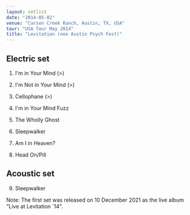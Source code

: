 ```yaml
---
layout: setlist
date: "2014-05-02"
venue: "Carson Creek Ranch, Austin, TX, USA"
tour: "USA Tour May 2014"
title: "Levitation (nee Austin Psych Fest)"
---
```



## Electric set
 
 1. I'm in Your Mind
    (>)

 2. I'm Not in Your Mind
    (>)

 3. Cellophane
    (>)

 4. I'm in Your Mind Fuzz

 5. The Wholly Ghost

 6. Sleepwalker

 7. Am I in Heaven?

 8. Head On/Pill

## Acoustic set

9. Sleepwalker


Note: The first set was released on 10 December 2021 as the live album
"Live at Levitation `14".
